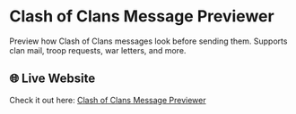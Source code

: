 # Clash of Clans Message Previewer
Preview how Clash of Clans messages look before sending them. Supports clan mail, troop requests, war letters, and more.

## 🌐 Live Website
Check it out here: [Clash of Clans Message Previewer](https://proyolo-ks1.github.io/coc-message-previewer/)
